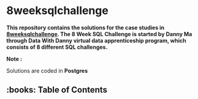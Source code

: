 # 8weeksqlchallenge


__This repository contains the solutions for the case studies in [8weeksqlchallenge](https://8weeksqlchallenge.com/). The 8 Week SQL Challenge is started by Danny Ma through Data With Danny virtual data apprenticeship program, which consists of 8 different SQL challenges.__


__Note :__

 Solutions are coded in __Postgres__

<h2> :books: Table of Contents</h2>

 



